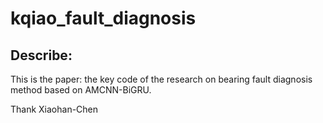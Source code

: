 # kqiao_fault_diagnosis
## Describe:

This is the paper: the key code of the research on bearing fault diagnosis method based on AMCNN-BiGRU.

Thank Xiaohan-Chen
